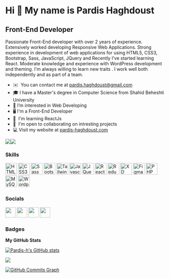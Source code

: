 Hi 👋 My name is Pardis Haghdoust
=================================

Front-End Developer
-------------------
 
Passionate Front-End developer with over 2 years of experience. Extensively worked developing Responsive Web Applications. Strong experience in development of web applications for using HTML5, CSS3, Bootstrap, Sass, JavaScript, JQuery and Recently I've started learning React. Moderate knowledge and experience with WordPress development and theming. I'm always willing to learn new traits . I work well both independently and as part of a team.

*   ✉️  You can contact me at [pardis.haghdoust@gmail.com](mailto:pardis.haghdoust@gmail.com)
*   🎓 I have a Master's degree in Computer Science from Shahid Beheshti University
*   👀  I’m interested in Web Developing
*   🖥   I'm a Front-End Developer
*   🧠  I'm learning ReactJs
*   🤝  I'm open to collaborating on intresting projects
*   💻 Visit my website at [pardis-haghdoust.com](https://pardis-haghdoust.com/)

<a href="https://www.twitter.com/iampardis_h" target="_blank" rel="noreferrer"><img
src="https://img.shields.io/twitter/follow/iampardis_h?logo=twitter&style=for-the-badge&color=10b981&labelColor=1c1917"
/></a><a href="https://www.github.com/Pardis-h" target="_blank" rel="noreferrer"><img
src="https://img.shields.io/github/followers/Pardis-h?logo=github&style=for-the-badge&color=10b981&labelColor=1c1917" /></a>

### Skills

<p align="left">
<a href="https://developer.mozilla.org/en-US/docs/Glossary/HTML5" target="_blank" rel="noreferrer"><img src="https://raw.githubusercontent.com/danielcranney/readme-generator/main/public/icons/skills/html5-colored.svg" width="36" height="36" alt="HTML5" /></a>
<a href="https://www.w3.org/TR/CSS/#css" target="_blank" rel="noreferrer"><img src="https://raw.githubusercontent.com/danielcranney/readme-generator/main/public/icons/skills/css3-colored.svg" width="36" height="36" alt="CSS3" /></a>
<a href="https://sass-lang.com/" target="_blank" rel="noreferrer"><img src="https://raw.githubusercontent.com/danielcranney/readme-generator/main/public/icons/skills/sass-colored.svg" width="36" height="36" alt="Sass" /></a>
<a href="https://getbootstrap.com/" target="_blank" rel="noreferrer"><img src="https://raw.githubusercontent.com/danielcranney/readme-generator/main/public/icons/skills/bootstrap-colored.svg" width="36" height="36" alt="Bootstrap" /></a>
<a href="https://tailwindcss.com/" target="_blank" rel="noreferrer"><img src="https://raw.githubusercontent.com/danielcranney/readme-generator/main/public/icons/skills/tailwindcss-colored.svg" width="36" height="36" alt="TailwindCSS" /></a>
<a href="https://developer.mozilla.org/en-US/docs/Web/JavaScript" target="_blank" rel="noreferrer"><img src="https://raw.githubusercontent.com/danielcranney/readme-generator/main/public/icons/skills/javascript-colored.svg" width="36" height="36" alt="Javascript" /></a>
    <a href="https://jquery.com/" target="_blank" rel="noreferrer"><img src="https://raw.githubusercontent.com/danielcranney/readme-generator/main/public/icons/skills/jquery-colored.svg" width="36" height="36" alt="JQuery" /></a>
    <a href="https://reactjs.org/" target="_blank" rel="noreferrer"><img src="https://raw.githubusercontent.com/danielcranney/readme-generator/main/public/icons/skills/react-colored.svg" width="36" height="36" alt="React" /></a>
    <a href="https://redux.js.org/" target="_blank" rel="noreferrer"><img src="https://raw.githubusercontent.com/danielcranney/readme-generator/main/public/icons/skills/redux-colored.svg" width="36" height="36" alt="Redux" /></a>
<a href="https://www.adobe.com/uk/products/xd.html" target="_blank" rel="noreferrer"><img src="https://raw.githubusercontent.com/danielcranney/readme-generator/main/public/icons/skills/xd-colored.svg" width="36" height="36" alt="XD" /></a>
<a href="https://www.figma.com/" target="_blank" rel="noreferrer"><img src="https://raw.githubusercontent.com/danielcranney/readme-generator/main/public/icons/skills/figma-colored.svg" width="36" height="36" alt="Figma" /></a>
<a href="https://www.php.net/" target="_blank" rel="noreferrer"><img src="https://raw.githubusercontent.com/danielcranney/readme-generator/main/public/icons/skills/php-colored.svg" width="36" height="36" alt="PHP" /></a>
<a href="https://www.mysql.com/" target="_blank" rel="noreferrer"><img src="https://raw.githubusercontent.com/danielcranney/readme-generator/main/public/icons/skills/mysql-colored.svg" width="36" height="36" alt="MySQL" /></a>
<a href="https://wordpress.org/themes/">
    <img src="https://skillicons.dev/icons?i=wordpress" width="36" height="36" alt="Wordpress"/>
</a>
</p>

### Socials

<p align="left"> <a href="https://www.github.com/Pardis-h" target="_blank" rel="noreferrer"><img src="https://raw.githubusercontent.com/danielcranney/readme-generator/main/public/icons/socials/github.svg" width="32" height="32" /></a> <a href="http://www.instagram.com/pardis_haghdoust" target="_blank" rel="noreferrer"><img src="https://raw.githubusercontent.com/danielcranney/readme-generator/main/public/icons/socials/instagram.svg" width="32" height="32" /></a> <a href="https://www.linkedin.com/in/pardis-haghdoust" target="_blank" rel="noreferrer"><img src="https://raw.githubusercontent.com/danielcranney/readme-generator/main/public/icons/socials/linkedin.svg" width="32" height="32" /></a> <a href="https://www.twitter.com/iampardis_h" target="_blank" rel="noreferrer"><img src="https://raw.githubusercontent.com/danielcranney/readme-generator/main/public/icons/socials/twitter.svg" width="32" height="32" /></a></p>

### Badges

<b>My GitHub Stats</b>

<a href="http://www.github.com/Pardis-h"><img src="https://github-readme-stats.vercel.app/api?username=Pardis-h&show_icons=true&hide=&count_private=true&title_color=10b981&text_color=444e59&icon_color=10b981&bg_color=1c1917&hide_border=true&show_icons=true" alt="Pardis-h's GitHub stats" /></a>

<a href="http://www.github.com/Pardis-h"><img src="https://github-readme-streak-stats.herokuapp.com/?user=Pardis-h&stroke=444e59&background=1c1917&ring=10b981&fire=10b981&currStreakNum=444e59&currStreakLabel=10b981&sideNums=444e59&sideLabels=444e59&dates=444e59&hide_border=true" /></a>

<a href="http://www.github.com/Pardis-h"><img src="https://activity-graph.herokuapp.com/graph?username=Pardis-h&bg_color=1c1917&color=444e59&line=10b981&point=444e59&area_color=1c1917&area=true&hide_border=true&custom_title=GitHub%20Commits%20Graph" alt="GitHub Commits Graph" /></a>
